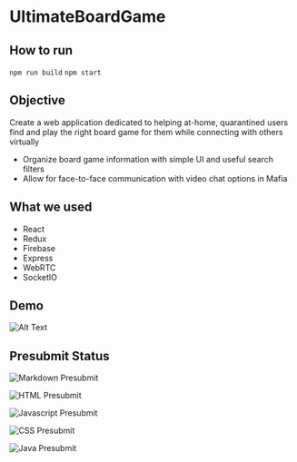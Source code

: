 # UltimateBoardGame

## How to run

`npm run build`
`npm start`

## Objective

Create a web application dedicated to helping at-home, quarantined users find
 and play the right board game for them while connecting with others virtually

- Organize board game information with simple UI and useful search filters
- Allow for face-to-face communication with video chat options in Mafia

## What we used

- React
- Redux
- Firebase
- Express
- WebRTC
- SocketIO

## Demo

![Alt Text](https://media.giphy.com/media/vFKqnCdLPNOKc/giphy.gif)

## Presubmit Status

![Markdown Presubmit](https://github.com/googleinterns/step173-2020/workflows/Markdown%20Presubmit/badge.svg)

![HTML Presubmit](https://github.com/googleinterns/step173-2020/workflows/HTML%20Presubmit/badge.svg)

![Javascript Presubmit](https://github.com/googleinterns/step173-2020/workflows/Javascript%20Presubmit/badge.svg)

![CSS Presubmit](https://github.com/googleinterns/step173-2020/workflows/CSS%20Presubmit/badge.svg)

![Java Presubmit](https://github.com/googleinterns/step173-2020/workflows/Java%20Presubmit/badge.svg)
